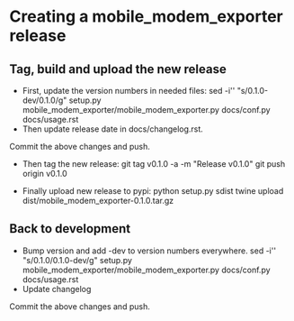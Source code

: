 Creating a mobile_modem_exporter release
========================================

Tag, build and upload the new release
-------------------------------------
- First, update the version numbers in needed files:
    sed -i'' "s/0.1.0-dev/0.1.0/g" setup.py mobile_modem_exporter/mobile_modem_exporter.py docs/conf.py docs/usage.rst
- Then update release date in docs/changelog.rst.

Commit the above changes and push.

- Then tag the new release:
    git tag v0.1.0 -a -m "Release v0.1.0"
    git push origin v0.1.0

- Finally upload new release to pypi:
    python setup.py sdist
    twine upload dist/mobile_modem_exporter-0.1.0.tar.gz

Back to development
-------------------
- Bump version and add -dev to version numbers everywhere.
    sed -i'' "s/0.1.0/0.1.0-dev/g" setup.py mobile_modem_exporter/mobile_modem_exporter.py docs/conf.py docs/usage.rst
- Update changelog

Commit the above changes and push.

